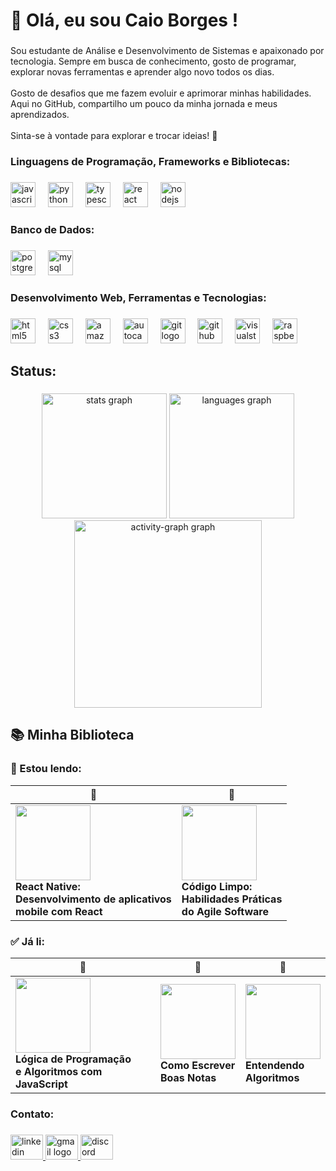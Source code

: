 <h1 align="left">👋 Olá, eu sou Caio Borges !</h1>

###

<p align="left">Sou estudante de Análise e Desenvolvimento de Sistemas e apaixonado por tecnologia. Sempre em busca de conhecimento, gosto de programar, explorar novas ferramentas e aprender algo novo todos os dias.<br><br>Gosto de desafios que me fazem evoluir e aprimorar minhas habilidades. Aqui no GitHub, compartilho um pouco da minha jornada e meus aprendizados.<br><br>Sinta-se à vontade para explorar e trocar ideias! 🚀</p>

###

<h3 align="left">Linguagens de Programação, Frameworks e Bibliotecas:</h3>

###

<div align="left">
  <img src="https://skillicons.dev/icons?i=js" height="40" alt="javascript logo"  />
  <img width="12" />
  <img src="https://skillicons.dev/icons?i=py" height="40" alt="python logo"  />
  <img width="12" />
  <img src="https://skillicons.dev/icons?i=ts" height="40" alt="typescript logo"  />
  <img width="12" />
  <img src="https://skillicons.dev/icons?i=react" height="40" alt="react logo"  />
  <img width="12" />
  <img src="https://skillicons.dev/icons?i=nodejs" height="40" alt="nodejs logo"  />
</div>

###

<h3 align="left">Banco de Dados:</h3>

###

<div align="left">
  <img src="https://skillicons.dev/icons?i=postgres" height="40" alt="postgresql logo"  />
  <img width="12" />
  <img src="https://skillicons.dev/icons?i=mysql" height="40" alt="mysql logo"  />
</div>

###

<h3 align="left">Desenvolvimento Web, Ferramentas e Tecnologias:</h3>

###

<div align="left">
  <img src="https://skillicons.dev/icons?i=html" height="40" alt="html5 logo"  />
  <img width="12" />
  <img src="https://skillicons.dev/icons?i=css" height="40" alt="css3 logo"  />
  <img width="12" />
  <img src="https://skillicons.dev/icons?i=aws" height="40" alt="amazonwebservices logo"  />
  <img width="12" />
  <img src="https://skillicons.dev/icons?i=autocad" height="40" alt="autocad logo"  />
  <img width="12" />
  <img src="https://skillicons.dev/icons?i=git" height="40" alt="git logo"  />
  <img width="12" />
  <img src="https://skillicons.dev/icons?i=github" height="40" alt="github logo"  />
  <img width="12" />
  <img src="https://skillicons.dev/icons?i=visualstudio" height="40" alt="visualstudio logo"  />
  <img width="12" />
  <img src="https://skillicons.dev/icons?i=raspberrypi" height="40" alt="raspberrypi logo"  />
</div>

###

<h2 align="left">Status:</h2>

###

<div align="center">
  <img src="https://github-readme-stats.vercel.app/api/top-langs/?username=caiovborges&layout=compact" height="200" alt="stats graph"  />
  <img src="https://github-readme-stats.vercel.app/api?username=caiovborges&show_icons=true2" height="200" alt="languages graph"  />
  <img src="https://github-readme-activity-graph.vercel.app/graph?username=caiovborges&radius=16&theme=react&area=true&order=5" height="300" alt="activity-graph graph"  />
</div>

## 📚 Minha Biblioteca  

### 📖 Estou lendo:  
| 📘 | 📘 |  
|-----------|-----------|  
| <img src="https://m.media-amazon.com/images/I/71buK9hmRDL._UF894,1000_QL80_.jpg" width="120"> <br> **React Native: <br> Desenvolvimento de aplicativos <br> mobile com React** | <img src="https://m.media-amazon.com/images/I/71JpZHEGvWL._UF894,1000_QL80_.jpg" width="120"> <br> **Código Limpo: <br> Habilidades Práticas <br> do Agile Software** |  

### ✅ Já li:  
| 📗 | 📗 | 📗 |  
|-----------|-----------|-----------|  
| <img src="https://m.media-amazon.com/images/I/71X7hMhMEUL._AC_UF1000,1000_QL80_.jpg" width="120"> <br> **Lógica de Programação <br> e Algoritmos com JavaScript** | <img src="https://m.media-amazon.com/images/I/6114CAtRpAL.jpg" width="120"> <br> **Como Escrever <br> Boas Notas** | <img src="https://m.media-amazon.com/images/I/71Vkg7GfPFL._AC_UF1000,1000_QL80_.jpg" width="120"> <br> **Entendendo <br> Algoritmos** |  


 


###

<h3 align="left">Contato:</h3>

###

<div align="left">
  <a href="https://www.linkedin.com/in/caio-v-borges/" target="_blank">
    <img src="https://raw.githubusercontent.com/maurodesouza/profile-readme-generator/master/src/assets/icons/social/linkedin/default.svg" width="52" height="40" alt="linkedin logo"  />
  </a>
  <a href="mailto:caiovborges2013@gmail.com" target="_blank">
    <img src="https://raw.githubusercontent.com/maurodesouza/profile-readme-generator/master/src/assets/icons/social/gmail/default.svg" width="52" height="40" alt="gmail logo"  />
  </a>
  <a href="https://discord.com/users/370016131785818125" target="_blank">
    <img src="https://raw.githubusercontent.com/maurodesouza/profile-readme-generator/master/src/assets/icons/social/discord/default.svg" width="52" height="40" alt="discord logo"  />
  </a>
</div>

###
